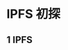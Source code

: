 <!-- ---
title: IPFS 初探
date: 2019-10-20 08:48:40
tags:
- IPFS
- 区块链
categories:
- IPFS
- 区块链
--- -->

# IPFS 初探

## 1 IPFS